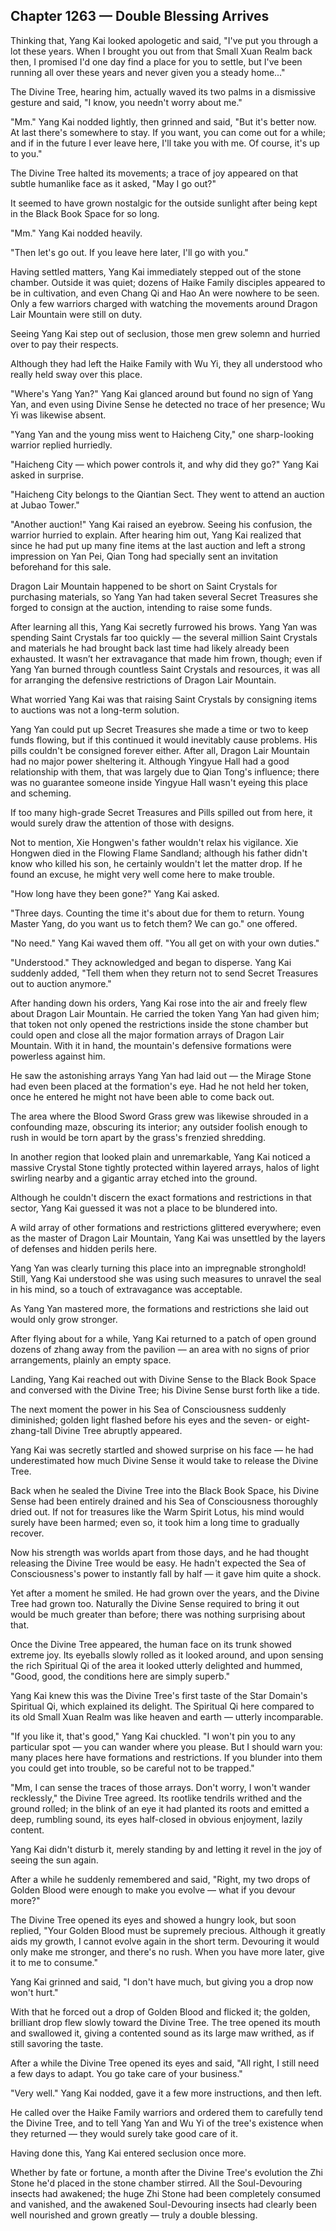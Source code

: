 ## Chapter 1263 — Double Blessing Arrives

Thinking that, Yang Kai looked apologetic and said, "I've put you through a lot these years. When I brought you out from that Small Xuan Realm back then, I promised I'd one day find a place for you to settle, but I've been running all over these years and never given you a steady home..."

The Divine Tree, hearing him, actually waved its two palms in a dismissive gesture and said, "I know, you needn't worry about me."

"Mm." Yang Kai nodded lightly, then grinned and said, "But it's better now. At last there's somewhere to stay. If you want, you can come out for a while; and if in the future I ever leave here, I'll take you with me. Of course, it's up to you."

The Divine Tree halted its movements; a trace of joy appeared on that subtle humanlike face as it asked, "May I go out?"

It seemed to have grown nostalgic for the outside sunlight after being kept in the Black Book Space for so long.

"Mm." Yang Kai nodded heavily.

"Then let's go out. If you leave here later, I'll go with you."

Having settled matters, Yang Kai immediately stepped out of the stone chamber. Outside it was quiet; dozens of Haike Family disciples appeared to be in cultivation, and even Chang Qi and Hao An were nowhere to be seen. Only a few warriors charged with watching the movements around Dragon Lair Mountain were still on duty.

Seeing Yang Kai step out of seclusion, those men grew solemn and hurried over to pay their respects.

Although they had left the Haike Family with Wu Yi, they all understood who really held sway over this place.

"Where's Yang Yan?" Yang Kai glanced around but found no sign of Yang Yan, and even using Divine Sense he detected no trace of her presence; Wu Yi was likewise absent.

"Yang Yan and the young miss went to Haicheng City," one sharp-looking warrior replied hurriedly.

"Haicheng City — which power controls it, and why did they go?" Yang Kai asked in surprise.

"Haicheng City belongs to the Qiantian Sect. They went to attend an auction at Jubao Tower."

"Another auction!" Yang Kai raised an eyebrow. Seeing his confusion, the warrior hurried to explain. After hearing him out, Yang Kai realized that since he had put up many fine items at the last auction and left a strong impression on Yan Pei, Qian Tong had specially sent an invitation beforehand for this sale.

Dragon Lair Mountain happened to be short on Saint Crystals for purchasing materials, so Yang Yan had taken several Secret Treasures she forged to consign at the auction, intending to raise some funds.

After learning all this, Yang Kai secretly furrowed his brows. Yang Yan was spending Saint Crystals far too quickly — the several million Saint Crystals and materials he had brought back last time had likely already been exhausted. It wasn’t her extravagance that made him frown, though; even if Yang Yan burned through countless Saint Crystals and resources, it was all for arranging the defensive restrictions of Dragon Lair Mountain.

What worried Yang Kai was that raising Saint Crystals by consigning items to auctions was not a long-term solution.

Yang Yan could put up Secret Treasures she made a time or two to keep funds flowing, but if this continued it would inevitably cause problems. His pills couldn't be consigned forever either. After all, Dragon Lair Mountain had no major power sheltering it. Although Yingyue Hall had a good relationship with them, that was largely due to Qian Tong's influence; there was no guarantee someone inside Yingyue Hall wasn't eyeing this place and scheming.

If too many high-grade Secret Treasures and Pills spilled out from here, it would surely draw the attention of those with designs.

Not to mention, Xie Hongwen's father wouldn't relax his vigilance. Xie Hongwen died in the Flowing Flame Sandland; although his father didn't know who killed his son, he certainly wouldn't let the matter drop. If he found an excuse, he might very well come here to make trouble.

"How long have they been gone?" Yang Kai asked.

"Three days. Counting the time it's about due for them to return. Young Master Yang, do you want us to fetch them? We can go." one offered.

"No need." Yang Kai waved them off. "You all get on with your own duties."

"Understood." They acknowledged and began to disperse. Yang Kai suddenly added, "Tell them when they return not to send Secret Treasures out to auction anymore."

After handing down his orders, Yang Kai rose into the air and freely flew about Dragon Lair Mountain. He carried the token Yang Yan had given him; that token not only opened the restrictions inside the stone chamber but could open and close all the major formation arrays of Dragon Lair Mountain. With it in hand, the mountain's defensive formations were powerless against him.

He saw the astonishing arrays Yang Yan had laid out — the Mirage Stone had even been placed at the formation's eye. Had he not held her token, once he entered he might not have been able to come back out.

The area where the Blood Sword Grass grew was likewise shrouded in a confounding maze, obscuring its interior; any outsider foolish enough to rush in would be torn apart by the grass's frenzied shredding.

In another region that looked plain and unremarkable, Yang Kai noticed a massive Crystal Stone tightly protected within layered arrays, halos of light swirling nearby and a gigantic array etched into the ground.

Although he couldn't discern the exact formations and restrictions in that sector, Yang Kai guessed it was not a place to be blundered into.

A wild array of other formations and restrictions glittered everywhere; even as the master of Dragon Lair Mountain, Yang Kai was unsettled by the layers of defenses and hidden perils here.

Yang Yan was clearly turning this place into an impregnable stronghold! Still, Yang Kai understood she was using such measures to unravel the seal in his mind, so a touch of extravagance was acceptable.

As Yang Yan mastered more, the formations and restrictions she laid out would only grow stronger.

After flying about for a while, Yang Kai returned to a patch of open ground dozens of zhang away from the pavilion — an area with no signs of prior arrangements, plainly an empty space.

Landing, Yang Kai reached out with Divine Sense to the Black Book Space and conversed with the Divine Tree; his Divine Sense burst forth like a tide.

The next moment the power in his Sea of Consciousness suddenly diminished; golden light flashed before his eyes and the seven- or eight-zhang-tall Divine Tree abruptly appeared.

Yang Kai was secretly startled and showed surprise on his face — he had underestimated how much Divine Sense it would take to release the Divine Tree.

Back when he sealed the Divine Tree into the Black Book Space, his Divine Sense had been entirely drained and his Sea of Consciousness thoroughly dried out. If not for treasures like the Warm Spirit Lotus, his mind would surely have been harmed; even so, it took him a long time to gradually recover.

Now his strength was worlds apart from those days, and he had thought releasing the Divine Tree would be easy. He hadn't expected the Sea of Consciousness's power to instantly fall by half — it gave him quite a shock.

Yet after a moment he smiled. He had grown over the years, and the Divine Tree had grown too. Naturally the Divine Sense required to bring it out would be much greater than before; there was nothing surprising about that.

Once the Divine Tree appeared, the human face on its trunk showed extreme joy. Its eyeballs slowly rolled as it looked around, and upon sensing the rich Spiritual Qi of the area it looked utterly delighted and hummed, "Good, good, the conditions here are simply superb."

Yang Kai knew this was the Divine Tree's first taste of the Star Domain's Spiritual Qi, which explained its delight. The Spiritual Qi here compared to its old Small Xuan Realm was like heaven and earth — utterly incomparable.

"If you like it, that's good," Yang Kai chuckled. "I won't pin you to any particular spot — you can wander where you please. But I should warn you: many places here have formations and restrictions. If you blunder into them you could get into trouble, so be careful not to be trapped."

"Mm, I can sense the traces of those arrays. Don't worry, I won't wander recklessly," the Divine Tree agreed. Its rootlike tendrils writhed and the ground rolled; in the blink of an eye it had planted its roots and emitted a deep, rumbling sound, its eyes half-closed in obvious enjoyment, lazily content.

Yang Kai didn't disturb it, merely standing by and letting it revel in the joy of seeing the sun again.

After a while he suddenly remembered and said, "Right, my two drops of Golden Blood were enough to make you evolve — what if you devour more?"

The Divine Tree opened its eyes and showed a hungry look, but soon replied, "Your Golden Blood must be supremely precious. Although it greatly aids my growth, I cannot evolve again in the short term. Devouring it would only make me stronger, and there's no rush. When you have more later, give it to me to consume."

Yang Kai grinned and said, "I don't have much, but giving you a drop now won't hurt."

With that he forced out a drop of Golden Blood and flicked it; the golden, brilliant drop flew slowly toward the Divine Tree. The tree opened its mouth and swallowed it, giving a contented sound as its large maw writhed, as if still savoring the taste.

After a while the Divine Tree opened its eyes and said, "All right, I still need a few days to adapt. You go take care of your business."

"Very well." Yang Kai nodded, gave it a few more instructions, and then left.

He called over the Haike Family warriors and ordered them to carefully tend the Divine Tree, and to tell Yang Yan and Wu Yi of the tree's existence when they returned — they would surely take good care of it.

Having done this, Yang Kai entered seclusion once more.

Whether by fate or fortune, a month after the Divine Tree's evolution the Zhi Stone he'd placed in the stone chamber stirred. All the Soul-Devouring insects had awakened; the huge Zhi Stone had been completely consumed and vanished, and the awakened Soul-Devouring insects had clearly been well nourished and grown greatly — truly a double blessing.